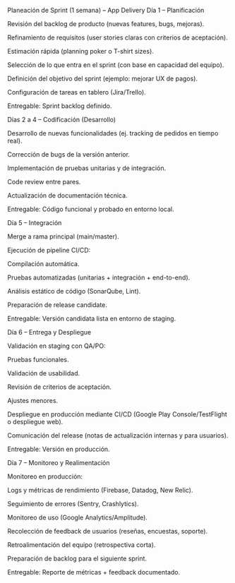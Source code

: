 Planeación de Sprint (1 semana) – App Delivery
Día 1 – Planificación

Revisión del backlog de producto (nuevas features, bugs, mejoras).

Refinamiento de requisitos (user stories claras con criterios de aceptación).

Estimación rápida (planning poker o T-shirt sizes).

Selección de lo que entra en el sprint (con base en capacidad del equipo).

Definición del objetivo del sprint (ejemplo: mejorar UX de pagos).

Configuración de tareas en tablero (Jira/Trello).

Entregable: Sprint backlog definido.

Días 2 a 4 – Codificación (Desarrollo)

Desarrollo de nuevas funcionalidades (ej. tracking de pedidos en tiempo real).

Corrección de bugs de la versión anterior.

Implementación de pruebas unitarias y de integración.

Code review entre pares.

Actualización de documentación técnica.

Entregable: Código funcional y probado en entorno local.

Día 5 – Integración

Merge a rama principal (main/master).

Ejecución de pipeline CI/CD:

Compilación automática.

Pruebas automatizadas (unitarias + integración + end-to-end).

Análisis estático de código (SonarQube, Lint).

Preparación de release candidate.

Entregable: Versión candidata lista en entorno de staging.

Día 6 – Entrega y Despliegue

Validación en staging con QA/PO:

Pruebas funcionales.

Validación de usabilidad.

Revisión de criterios de aceptación.

Ajustes menores.

Despliegue en producción mediante CI/CD (Google Play Console/TestFlight o despliegue web).

Comunicación del release (notas de actualización internas y para usuarios).

Entregable: Versión en producción.

Día 7 – Monitoreo y Realimentación

Monitoreo en producción:

Logs y métricas de rendimiento (Firebase, Datadog, New Relic).

Seguimiento de errores (Sentry, Crashlytics).

Monitoreo de uso (Google Analytics/Amplitude).

Recolección de feedback de usuarios (reseñas, encuestas, soporte).

Retroalimentación del equipo (retrospectiva corta).

Preparación de backlog para el siguiente sprint.

Entregable: Reporte de métricas + feedback documentado.
